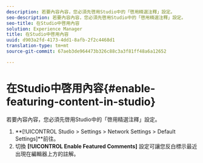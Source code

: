 ```yaml
---
description: 若要內容內容，您必須先啓用Studio中的「啓用精選注釋」設定。
seo-description: 若要內容內容，您必須先啓用Studio中的「啓用精選注釋」設定。
seo-title: 在Studio中啓用內容
solution: Experience Manager
title: 在Studio中啓用內容
uuid: d903a2fd-4173-4dd1-8afb-2f2c4468d1
translation-type: tm+mt
source-git-commit: 67aeb3de964473b326c88c3a3f81ff48a6a12652

---
```



# 在Studio中啓用內容{#enable-featuring-content-in-studio}

若要內容內容，您必須先啓用Studio中的「啓用精選注釋」設定。

1. **[!UICONTROL Studio > Settings > Network Settings > Default Settings]**前往。
1. 切換 **[!UICONTROL Enable Featured Comments]** 設定可讓您反白標示最近出現在編輯器上方的註解。
